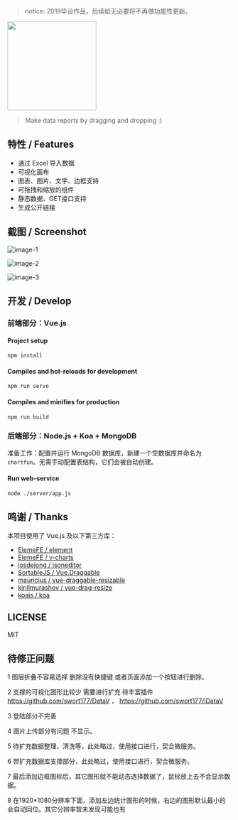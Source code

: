 > notice: 2019毕设作品，后续如无必要将不再做功能性更新。

<img src="./public/chartfun.png" width="200"></img>

> Make data reports by dragging and dropping :)

## 特性 / Features

* 通过 Excel 导入数据
* 可视化画布
* 图表、图片、文字、边框支持
* 可拖拽和缩放的组件
* 静态数据、GET接口支持
* 生成公开链接

## 截图 / Screenshot

![image-1](./screenshot/1.png)

![image-2](./screenshot/2.png)

![image-3](./screenshot/3.png)

## 开发 / Develop

### 前端部分：Vue.js

#### Project setup

```
npm install
```

#### Compiles and hot-reloads for development

```
npm run serve
```

#### Compiles and minifies for production

```
npm run build
```

### 后端部分：Node.js + Koa + MongoDB

准备工作：配置并运行 MongoDB 数据库，新建一个空数据库并命名为`chartfun`。无需手动配置表结构，它们会被自动创建。

#### Run web-service

```
node ./server/app.js
```



## 鸣谢 / Thanks

本项目使用了 Vue.js 及以下第三方库：

* [ElemeFE / element](https://github.com/ElemeFE/element)
* [ElemeFE / v-charts](https://github.com/ElemeFE/v-charts)
* [josdejong / jsoneditor](https://github.com/josdejong/jsoneditor)
* [SortableJS / Vue.Draggable](https://github.com/SortableJS/Vue.Draggable)
* [mauricius / vue-draggable-resizable](https://github.com/mauricius/vue-draggable-resizable)
* [kirillmurashov / vue-drag-resize](https://github.com/kirillmurashov/vue-drag-resize)
* [koajs / koa](https://github.com/koajs/koa)

## LICENSE

MIT


## 待修正问题


1 图层折叠不容易选择 删除没有快捷键 或者页面添加一个按钮进行删除。

2 支撑的可视化图形比较少 需要进行扩充  待丰富插件 https://github.com/swort177/DataV  ， https://github.com/swort177/iDataV

3 登陆部分不完善

4 图片上传部分有问题  不显示。

5 待扩充数据整理，清洗等，此处略过，使用接口进行，契合微服务。

6 带扩充数据库支撑部分，此处略过，使用接口进行，契合微服务。

7 最后添加边框图标后，其它图形就不能动态选择数据了，鼠标放上去不会显示数据。

8 在1920*1080分辨率下面，添加左边统计图形的时候，右边的图形默认最小的会自动回位。其它分辨率暂未发现可能也有

